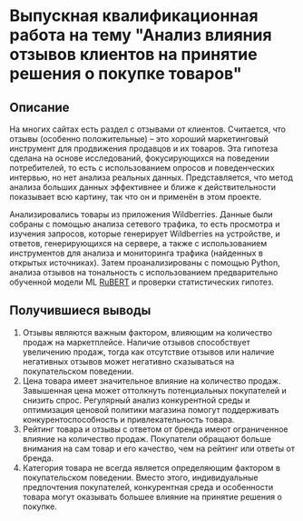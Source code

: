 # Выпускная квалификационная работа на тему "Анализ влияния отзывов клиентов на принятие решения о покупке товаров"

## Описание
На многих сайтах есть раздел с отзывами от клиентов. Считается, что отзывы (особенно положительные) – это хороший маркетинговый инструмент для продвижения продавцов и их товаров. Эта гипотеза сделана на основе исследований, фокусирующихся на поведении потребителей, то есть с использованием опросов и поведенческих интервью, но нет анализа реальных данных. Представляется, что метод анализа больших данных эффективнее и ближе к действительности показывает всю картину, так что он и применён в этом проекте.

Анализировались товары из приложения Wildberries. Данные были собраны с помощью анализа сетевого трафика, то есть просмотра и изучения запросов, которые генерирует Wildberries на устройстве, и ответов, генерирующихся на сервере, а также с использованием инструментов для анализа и мониторинга трафика (найденных в открытых источниках). Затем проанализированы с помощью Python, анализа отзывов на тональность с использованием предварительно обученной модели ML [RuBERT](https://huggingface.co/blanchefort/rubert-base-cased-sentiment) и проверки статистических гипотез.

## Получившиеся выводы

1.	Отзывы являются важным фактором, влияющим на количество продаж на маркетплейсе. Наличие отзывов способствует увеличению продаж, тогда как отсутствие отзывов или наличие негативных отзывов может негативно сказываться на покупательском поведении.
2.	Цена товара имеет значительное влияние на количество продаж. Завышенная цена может оттолкнуть потенциальных покупателей и снизить спрос. Регулярный анализ конкурентной среды и оптимизация ценовой политики магазина помогут поддерживать конкурентоспособность и привлекательность товара.
3.	Рейтинг товара и отзывы с ответом от бренда имеют ограниченное влияние на количество продаж. Покупатели обращают больше внимания на сам товар и его качество, чем на рейтинг или ответы от бренда.
4.	Категория товара не всегда является определяющим фактором в покупательском поведении. Вместо этого, индивидуальные предпочтения покупателей, конкурентная среда и особенности товара могут оказывать большее влияние на принятие решения о покупке.
